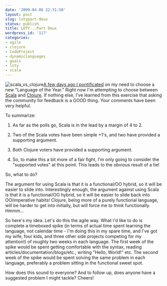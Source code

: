 ```yaml
---
date: '2009-04-06 22:31:58'
layout: post
slug: lotypart-deux
status: publish
title: LOTY...Part Deux
wordpress_id: '117'
categories:
- agile
- clojure
- CodeProject
- dynamiclanguages
- goals
- loty
- scala
---
```


![scala_vs_clojure](http://mattstine.files.wordpress.com/2009/04/scala_vs_clojure.jpg)[A few days ago I pontificated](http://mattstine.files.wordpress.com/2009/04/scala_vs_clojure.jpg2009/04/02/loty-time-again-scala-or-clojure) on my need to choose a new "Language of the Year." Right now I'm attempting to choose between [Scala](http://www.scala-lang.org/) and [Clojure](http://clojure.org/). If nothing else, I've learned from this exercise that asking the community for feedback is a GOOD thing. Your comments have been very helpful.

To summarize:




	
  1. As far as the polls go, Scala is in the lead by a margin of 4 to 2.

	
  2. Two of the Scala votes have been simple +1's, and two have provided a supporting argument.

	
  3. Both Clojure voters have provided a supporting argument.

	
  4. So, to make this a bit more of a fair fight, I'm only going to consider the "supported votes" at this point. This leads to the obvious result of a tie!


So, what to do?

The argument for using Scala is that it is a functional/OO hybrid, so it will be easier to slide into. Interestingly enough, the argument against using Scala is that it is a functional/OO hybrid, so it will be easier to slide back into OO/imperative habits! Clojure, being more of a purely functional language, will be harder to get into initially, but will force me to think functionally. Hmmm...

So here's my idea. Let's do this the agile way. What I'd like to do is complete a timeboxed spike (in terms of actual time spent learning the language, not calendar time - I'm doing this in my spare time, and I've got my wife, four kids, and three other side projects competing for my attention!) of roughly two weeks in each language. The first week of the spike would be spent getting comfortable with the syntax, reading articles/documentation/blogs/etc., writing "Hello, World!" etc. The second week of the spike would be spent solving the same problem in each language, preferably a problem sitting in the functional sweet spot.

How does this sound to everyone? And to follow up, does anyone have a suggested problem I might tackle? Cheers!
